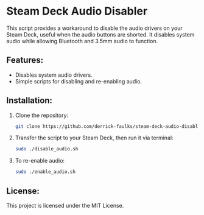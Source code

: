 
# Steam Deck Audio Disabler

This script provides a workaround to disable the audio drivers on your Steam Deck, useful when the audio buttons are shorted. It disables system audio while allowing Bluetooth and 3.5mm audio to function.

## Features:
- Disables system audio drivers.
- Simple scripts for disabling and re-enabling audio.

## Installation:

1. Clone the repository:
   ```bash
   git clone https://github.com/derrick-faulks/steam-deck-audio-disabler.git
   ```

2. Transfer the script to your Steam Deck, then run it via terminal:
   ```bash
   sudo ./disable_audio.sh
   ```

3. To re-enable audio:
   ```bash
   sudo ./enable_audio.sh
   ```

## License:
This project is licensed under the MIT License.
